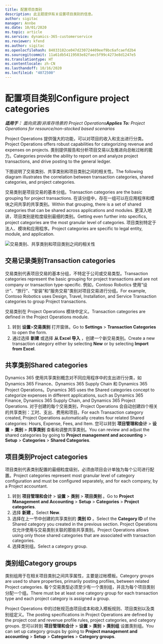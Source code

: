 ```yaml
---
title: 配置项目类别
description: 此主题提供有关设置项目类别的信息。
author: sigitac
manager: Annbe
ms.date: 10/01/2020
ms.topic: article
ms.service: dynamics-365-customerservice
ms.reviewer: kfend
ms.author: sigitac
ms.openlocfilehash: 84033182ce047d230724409eef9bc6afcaefd2b4
ms.sourcegitcommit: 11a61db54119503e82faec5f99c4273e8d1247e5
ms.translationtype: HT
ms.contentlocale: zh-CN
ms.lasthandoff: 10/16/2020
ms.locfileid: "4072500"
---
```

# <a name="configure-project-categories"></a><span data-ttu-id="3f823-103">配置项目类别</span><span class="sxs-lookup"><span data-stu-id="3f823-103">Configure project categories</span></span>

<span data-ttu-id="3f823-104">_**适用于：** 面向资源/非库存场景的 Project Operations_</span><span class="sxs-lookup"><span data-stu-id="3f823-104">_**Applies To:** Project Operations for resource/non-stocked based scenarios_</span></span>

<span data-ttu-id="3f823-105">Project Operations 提供强大的功能，可以对项目的收入和支出进行分类。</span><span class="sxs-lookup"><span data-stu-id="3f823-105">Project Operations offers robust capabilities for categorizing revenue and expenses on projects.</span></span> <span data-ttu-id="3f823-106">类别提供报告和分析项目交易以及推进向总帐过帐的能力。</span><span class="sxs-lookup"><span data-stu-id="3f823-106">Categories provide the ability to report on and analyze project transactions, and drive posting to the general ledger.</span></span>

<span data-ttu-id="3f823-107">下图说明了交易类别、共享类别和项目类别之间的相关性。</span><span class="sxs-lookup"><span data-stu-id="3f823-107">The following diagram illustrates the correlation between transaction categories, shared categories, and project categories.</span></span> 

<span data-ttu-id="3f823-108">交易类别是项目交易的基本分组。</span><span class="sxs-lookup"><span data-stu-id="3f823-108">Transaction categories are the basic grouping for project transactions.</span></span> <span data-ttu-id="3f823-109">在该分组中，存在一组可以在应用程序和模块之间共享的共享类别。</span><span class="sxs-lookup"><span data-stu-id="3f823-109">Within that grouping, there is a set of shared categories that can be shared across applications and modules.</span></span> <span data-ttu-id="3f823-110">更深入地讲，项目类别是粒度级别最细的类别。</span><span class="sxs-lookup"><span data-stu-id="3f823-110">Getting even further into specifics, project categories are the most granular level of categories.</span></span> <span data-ttu-id="3f823-111">项目类别特定于法人、模块和应用程序。</span><span class="sxs-lookup"><span data-stu-id="3f823-111">Project categories are specific to legal entity, module, and application.</span></span>

![交易类别、共享类别和项目类别之间的相关性](media/project-categories.png)

## <a name="transaction-categories"></a><span data-ttu-id="3f823-113">交易记录类别</span><span class="sxs-lookup"><span data-stu-id="3f823-113">Transaction categories</span></span>

<span data-ttu-id="3f823-114">交易类别代表项目交易的基本分组，不特定于公司或交易类型。</span><span class="sxs-lookup"><span data-stu-id="3f823-114">Transaction categories represent the basic grouping for project transactions and are not company or transaction type-specific.</span></span> <span data-ttu-id="3f823-115">例如，Contoso Robotics 使用“设计”、“旅行”、“安装”和“服务交易”类别对项目交易进行分组。</span><span class="sxs-lookup"><span data-stu-id="3f823-115">For example, Contoso Robotics uses Design, Travel, Installation, and Service Transaction categories to group Project transactions.</span></span>

<span data-ttu-id="3f823-116">交易类别在 Project Operations 模块中定义。</span><span class="sxs-lookup"><span data-stu-id="3f823-116">Transaction categories are defined in the Project Operations module.</span></span> 
1. <span data-ttu-id="3f823-117">转到 **设置**\>**交易类别** 打开窗体。</span><span class="sxs-lookup"><span data-stu-id="3f823-117">Go to **Settings** \> **Transaction Categories** to open the form.</span></span> 
2. <span data-ttu-id="3f823-118">通过选择 **新建** 或选择 **从 Excel 导入** ，创建一个新交易类别。</span><span class="sxs-lookup"><span data-stu-id="3f823-118">Create a new transaction category either by selecting **New** or by selecting **Import from Excel**.</span></span>

## <a name="shared-categories"></a><span data-ttu-id="3f823-119">共享类别</span><span class="sxs-lookup"><span data-stu-id="3f823-119">Shared categories</span></span>

<span data-ttu-id="3f823-120">Dynamics 365 使用共享类别概念对不同应用程序中的支出进行分类，如 Dynamics 365 Finance、Dynamics 365 Supply Chain 和 Dynamics 365 Project Operations。</span><span class="sxs-lookup"><span data-stu-id="3f823-120">Dynamics 365 uses the Shared categories concept to categorize expenses in different applications, such as Dynamics 365 Finance, Dynamics 365 Supply Chain, and Dynamics 365 Project Operations.</span></span> <span data-ttu-id="3f823-121">对于创建的每个交易类别，Project Operations 会自动创建四个相关的共享类别：工时、支出、费用和项目。</span><span class="sxs-lookup"><span data-stu-id="3f823-121">For each Transaction category created, Project Operations automatically creates four related Shared categories: Hours, Expense, Fees, and Item.</span></span> <span data-ttu-id="3f823-122">您可以转到 **项目管理和会计** \> **设置** \> **类别** \> **共享类别** 查看和调整共享类别。</span><span class="sxs-lookup"><span data-stu-id="3f823-122">You can review and adjust the shared categories by going to **Project management and accounting** \> **Setup** \> **Categories** \> **Shared Categories**.</span></span>

## <a name="project-categories"></a><span data-ttu-id="3f823-123">项目类别</span><span class="sxs-lookup"><span data-stu-id="3f823-123">Project categories</span></span>

<span data-ttu-id="3f823-124">项目类别代表类别配置的最细粒度级别，必须由项目会计单独为每个公司进行配置。</span><span class="sxs-lookup"><span data-stu-id="3f823-124">Project categories represent most granular level of category configuration and must be configured separately, and for each company, by a Project accountant.</span></span>

1. <span data-ttu-id="3f823-125">转到 **项目管理和会计** \> **设置** \> **类别** \> **项目类别** 。</span><span class="sxs-lookup"><span data-stu-id="3f823-125">Go to **Project Management and Accounting** \> **Setup** \> **Categories** \> **Project categories**.</span></span>
2. <span data-ttu-id="3f823-126">选择 **新建** 。</span><span class="sxs-lookup"><span data-stu-id="3f823-126">Select **New**.</span></span>
3. <span data-ttu-id="3f823-127">选择在上一节中创建的共享类别的 **类别 ID** 。</span><span class="sxs-lookup"><span data-stu-id="3f823-127">Select the **Category ID** of the Shared category you created in the previous section.</span></span> <span data-ttu-id="3f823-128">Project Operations 仅允许使用与交易类别关联的那些共享类别。</span><span class="sxs-lookup"><span data-stu-id="3f823-128">Project Operations allows using only those shared categories that are associated with transaction categories.</span></span>
4. <span data-ttu-id="3f823-129">选择类别组。</span><span class="sxs-lookup"><span data-stu-id="3f823-129">Select a category group.</span></span>

## <a name="category-groups"></a><span data-ttu-id="3f823-130">类别组</span><span class="sxs-lookup"><span data-stu-id="3f823-130">Category groups</span></span>

<span data-ttu-id="3f823-131">类别组用于在相关项目类别之间共享属性，主要是过帐模板。</span><span class="sxs-lookup"><span data-stu-id="3f823-131">Category groups are used to share properties, primarily posting profiles, between related Project categories.</span></span> <span data-ttu-id="3f823-132">每个交易类型必须至少有一个类别组，并且为每个项目类别分配一个组。</span><span class="sxs-lookup"><span data-stu-id="3f823-132">There must be at least one category group for each transaction type and each project category is assigned a group.</span></span>

<span data-ttu-id="3f823-133">Project Operations 中的过帐规范由项目成本和收入模板规则、项目类别以及类别组定义。</span><span class="sxs-lookup"><span data-stu-id="3f823-133">The posting specifications in Project Operations are defined by the project cost and revenue profile rules, project categories, and category groups.</span></span> <span data-ttu-id="3f823-134">您可以转到 **项目管理和会计** \> **设置** \> **类别** \> **类别组** 设置类别组。</span><span class="sxs-lookup"><span data-stu-id="3f823-134">You can set up category groups by going to **Project management and accounting** \> **Setup** \> **Categories** \> **Category groups**.</span></span>
